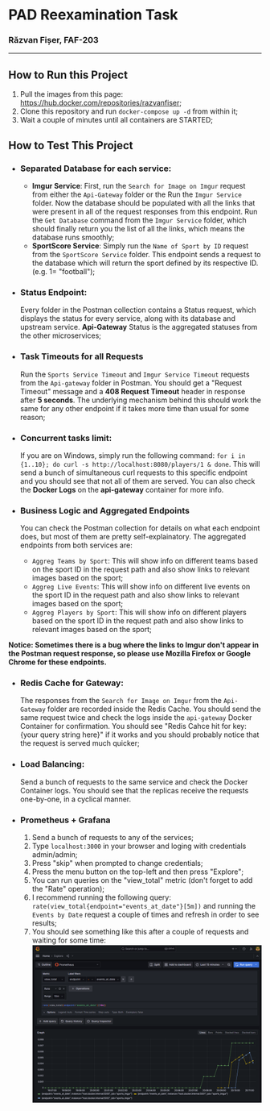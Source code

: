 # PAD Reexamination Task
### Răzvan Fișer, FAF-203
_______
## How to Run this Project
1. Pull the images from this page: https://hub.docker.com/repositories/razvanfiser;
2. Clone this repository and run `docker-compose up -d` from within it;
3. Wait a couple of minutes until all containers are STARTED;

## How to Test This Project

* ### Separated Database for each service:
    * **Imgur Service**: First, run the `Search for Image on Imgur` request from either the `Api-Gateway` folder or the 
  Run the `Imgur Service` folder. Now the database should be populated with all the links that were 
  present in all of the request responses from this endpoint. Run the `Get Database` 
  command from the `Imgur Service` folder, which should finally return you the list of all the links, which means the database runs smoothly;
    * **SportScore Service**: Simply run the `Name of Sport by ID` request from the `SportScore Service` folder. This endpoint sends a request to the database which will return the sport defined by
  its respective ID. (e.g. 1= "football");

* ### Status Endpoint:
    Every folder in the Postman collection contains a Status request, which displays the
    status for every service, along with its database and upstream service. **Api-Gateway**
    Status is the aggregated statuses from the other microservices;
* ###  Task Timeouts for all Requests
    Run the `Sports Service Timeout` and `Imgur Service Timeout` requests from the `Api-gateway` folder in Postman. You 
should get a "Request Timeout" message and a <b>408 Request Timeout</b> header
in response after **5 seconds**. The underlying mechanism behind this should work the same
for any other endpoint if it takes more time than usual for some reason;

* ### Concurrent tasks limit:
    If you are on Windows, simply run the following command:
`for i in {1..10}; do curl -s http://localhost:8080/players/1 & done`. This will send
a bunch of simultaneous curl requests to this specific endpoint and you should see that not all
of them are served. You can also check the **Docker Logs** on the **api-gateway** container for more info.

* ### Business Logic and Aggregated Endpoints
    You can check the Postman collection for details on what each endpoint does, but most of them are
pretty self-explainatory. The aggregated endpoints from both services are:
  * `Aggreg Teams by Sport`: This will show info on different teams based on the sport ID in the request
  path and also show links to relevant images based on the sport;
  * `Aggreg Live Events`: This will show info on different live events on the sport ID in the request
  path and also show links to relevant images based on the sport;
  * `Aggreg Players by Sport`: This will show info on different players based on the sport ID in the request
  path and also show links to relevant images based on the sport;

**Notice: Sometimes there is a bug where the links to Imgur don't appear in the Postman request response,
so please use Mozilla Firefox or Google Chrome for these endpoints.**

* ### Redis Cache for Gateway:
    The responses from the `Search for Image on Imgur` from the `Api-Gateway` folder are
    recorded inside the Redis Cache. You should send the same request twice and check the logs inside the
    `api-gateway` Docker Container for confirmation. You should see "Redis Cahce hit for key: {your query string here}"
    if it works and you should probably notice that the request is served much quicker;
* ### Load Balancing:
    Send a bunch of requests to the same service and check the Docker Container logs. You should see
    that the replicas receive the requests one-by-one, in a cyclical manner. 
* ### Prometheus + Grafana
  1. Send a bunch of requests to any of the services;
  2. Type `localhost:3000` in your browser and loging with credentials admin/admin;
  3. Press "skip" when prompted to change credentials;
  4. Press the menu button on the top-left and then press "Explore";
  5. You can run queries on the "view_total" metric (don't forget to add the "Rate" operation);
  6. I recommend running the following query: `rate(view_total{endpoint="events_at_date"}[5m])` and 
  running the `Events by Date` request a couple of times and refresh in order to see results;
  7. You should see something like this after a couple of requests and waiting for some time:
  ![grafana request example](grafana.png "Grafana Request Example")